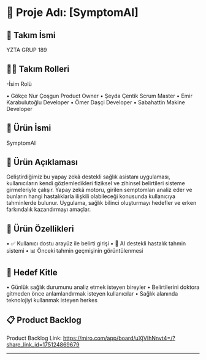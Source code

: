 # 🧠 Proje Adı: [SymptomAI]

## 👥 Takım İsmi

YZTA GRUP 189

## 🧑‍💼 Takım Rolleri
-İsim	Rolü

• Gökçe Nur Çoşgun	Product Owner
• Şeyda Çentik	Scrum Master
• Emir Karabulutoğlu	Developer
• Ömer Daşçi	Developer
• Sabahattin Makine	Developer

## 📌 Ürün İsmi
SymptomAI

## 📝 Ürün Açıklaması
Geliştirdiğimiz bu yapay zekâ destekli sağlık asistanı uygulaması, kullanıcıların kendi gözlemledikleri fiziksel ve zihinsel belirtileri sisteme girmeleriyle çalışır. Yapay zekâ motoru, girilen semptomları analiz eder ve bunların hangi hastalıklarla ilişkili olabileceği konusunda kullanıcıya tahminlerde bulunur. Uygulama, sağlık bilinci oluşturmayı hedefler ve erken farkındalık kazandırmayı amaçlar.

## 🚀 Ürün Özellikleri
•	✅ Kullanıcı dostu arayüz ile belirti girişi
•	🤖 AI destekli hastalık tahmin sistemi
•	📊 Önceki tahmin geçmişinin görüntülenmesi

## 🎯 Hedef Kitle
•	Günlük sağlık durumunu analiz etmek isteyen bireyler
•	Belirtilerini doktora gitmeden önce anlamlandırmak isteyen kullanıcılar
•	Sağlık alanında teknolojiyi kullanmak isteyen herkes
## 📋 Product Backlog
Product Backlog Link: https://miro.com/app/board/uXjVIhNnvt4=/?share_link_id=175124869679
________________________________________
